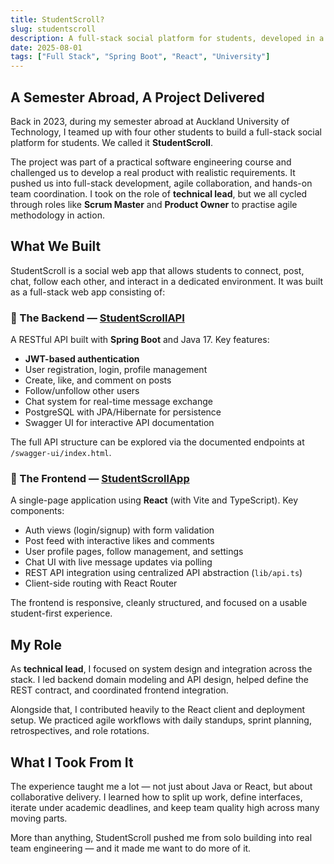```yaml
---
title: StudentScroll?
slug: studentscroll
description: A full-stack social platform for students, developed in a five-person team during my exchange semester in New Zealand
date: 2025-08-01
tags: ["Full Stack", "Spring Boot", "React", "University"]
---
```


## A Semester Abroad, A Project Delivered

Back in 2023, during my semester abroad at Auckland University of Technology, I teamed up with four other students to build a full-stack social platform for students. We called it **StudentScroll**.

The project was part of a practical software engineering course and challenged us to develop a real product with realistic requirements. It pushed us into full-stack development, agile collaboration, and hands-on team coordination. I took on the role of **technical lead**, but we all cycled through roles like **Scrum Master** and **Product Owner** to practise agile methodology in action.

## What We Built

StudentScroll is a social web app that allows students to connect, post, chat, follow each other, and interact in a dedicated environment. It was built as a full-stack web app consisting of:

### 🧩 The Backend — [StudentScrollAPI](https://github.com/leo-lem/StudentScrollAPI)

A RESTful API built with **Spring Boot** and Java 17. Key features:

- **JWT-based authentication**
- User registration, login, profile management
- Create, like, and comment on posts
- Follow/unfollow other users
- Chat system for real-time message exchange
- PostgreSQL with JPA/Hibernate for persistence
- Swagger UI for interactive API documentation

The full API structure can be explored via the documented endpoints at `/swagger-ui/index.html`.

### 🎨 The Frontend — [StudentScrollApp](https://github.com/leo-lem/StudentScrollApp)

A single-page application using **React** (with Vite and TypeScript). Key components:

- Auth views (login/signup) with form validation
- Post feed with interactive likes and comments
- User profile pages, follow management, and settings
- Chat UI with live message updates via polling
- REST API integration using centralized API abstraction (`lib/api.ts`)
- Client-side routing with React Router

The frontend is responsive, cleanly structured, and focused on a usable student-first experience.

## My Role

As **technical lead**, I focused on system design and integration across the stack. I led backend domain modeling and API design, helped define the REST contract, and coordinated frontend integration.

Alongside that, I contributed heavily to the React client and deployment setup. We practiced agile workflows with daily standups, sprint planning, retrospectives, and role rotations.

## What I Took From It

The experience taught me a lot — not just about Java or React, but about collaborative delivery. I learned how to split up work, define interfaces, iterate under academic deadlines, and keep team quality high across many moving parts.

More than anything, StudentScroll pushed me from solo building into real team engineering — and it made me want to do more of it.